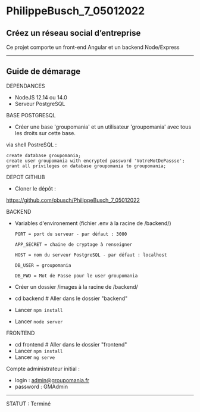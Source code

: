 # PhilippeBusch_7_05012022

## Créez un réseau social d’entreprise

Ce projet comporte un front-end Angular et un backend Node/Express

---

## Guide de démarage

DEPENDANCES

- NodeJS 12.14 ou 14.0
- Serveur PostgreSQL

BASE POSTGRESQL

- Créer une base 'groupomania' et un utilisateur 'groupomania' avec tous les droits sur cette base.

via shell PostreSQL :

    create database groupomania;
    create user groupomania with encrypted password 'VotreMotDePassse';
    grant all privileges on database groupomania to groupomania;

DEPOT GITHUB

- Cloner le dépôt :

https://github.com/pbusch/PhilippeBusch_7_05012022

BACKEND

- Variables d'environement (fichier .env à la racine de /backend/)

      PORT = port du serveur - par défaut : 3000

      APP_SECRET = chaine de cryptage à renseigner

      HOST = nom du serveur PostgreSQL - par défaut : localhost

      DB_USER = groupomania

      DB_PWD = Mot de Passe pour le user groupomania

- Créer un dossier /images à la racine de /backend/
- cd backend # Aller dans le dossier "backend"
- Lancer `npm install`
- Lancer `node server`

FRONTEND

- cd frontend # Aller dans le dossier "frontend"
- Lancer `npm install`
- Lancer `ng serve`

Compte administrateur initial :

- login : admin@groupomania.fr
- password : GMAdmin

---

STATUT :
Terminé
